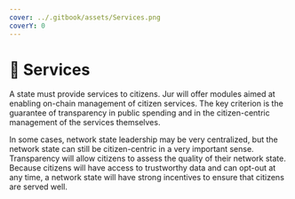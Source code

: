 ```yaml
---
cover: ../.gitbook/assets/Services.png
coverY: 0
---
```


# 💁 Services

A state must provide services to citizens. Jur will offer modules aimed at enabling on-chain management of citizen services. The key criterion is the guarantee of transparency in public spending and in the citizen-centric management of the services themselves.

In some cases, network state leadership may be very centralized, but the network state can still be citizen-centric in a very important sense. Transparency will allow citizens to assess the quality of their network state. Because citizens will have access to trustworthy data and can opt-out at any time, a network state will have strong incentives to ensure that citizens are served well.
